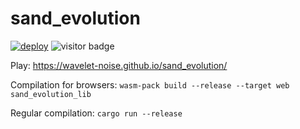 # sand_evolution

[![deploy](https://github.com/wavelet-noise/sand_evolution/actions/workflows/push_to_master.yml/badge.svg?branch=master)](https://github.com/wavelet-noise/sand_evolution/actions/workflows/push_to_master.yml) ![visitor badge](https://visitor-badge.glitch.me/badge?page_id=wavelet-noise.sand_evolution)

Play: https://wavelet-noise.github.io/sand_evolution/

Compilation for browsers: 
```wasm-pack build --release --target web sand_evolution_lib```

Regular compilation:
```cargo run --release```
